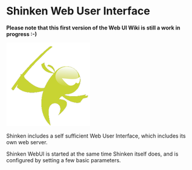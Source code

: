 # Shinken Web User Interface

**Please note that this first version of the Web UI Wiki is still a work in progress :-)**

![](logo2.png)

Shinken includes a self sufficient Web User Interface, which includes its own web server.

Shinken WebUI is started at the same time Shinken itself does, and is configured by setting a few basic parameters. 